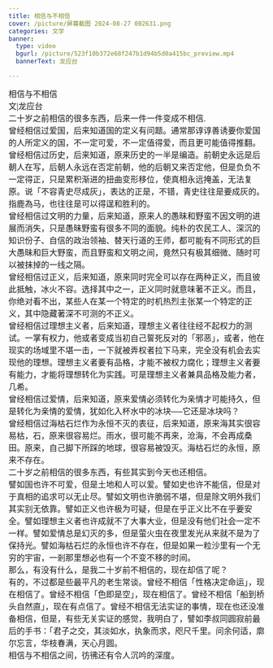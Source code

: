 ```yaml
---
title: 相信与不相信
cover: /picture/屏幕截图 2024-08-27 002631.png
categories: 文学
banner:
  type: video
  bgurl: /picture/523f10b372e68f247b1d94b5d0a415bc_preview.mp4
  bannerText: 龙应台

---
```


<font face="楷体"><font size=3>相信与不相信\
文|龙应台\
二十岁之前相信的很多东西，后来一件一件变成不相信.\
曾经相信过爱国，后来知道国的定义有问题。通常那谆谆善诱要你爱国的人所定义的国，不一定可爱，不一定值得爱，而且更可能值得推翻。\
曾经相信过历史，后来知道，原来历史的一半是编造。前朝史永远是后朝人在写，后朝人永远在否定前朝，他的后朝又来否定他，但是负负不一定得正，只是累积渐进的扭曲变形移位，使真相永远掩盖，无法复原。说「不容青史尽成灰」，表达的正是，不错，青史往往是要成灰的。指鹿為马，也往往是可以得逞和胜利的。\
曾经相信过文明的力量，后来知道，原来人的愚昧和野蛮不因文明的进展而消失，只是愚昧野蛮有很多不同的面貌。纯朴的农民工人、深沉的知识份子、自信的政治领袖、替天行道的王师，都可能有不同形式的巨大愚昧和巨大野蛮，而且野蛮和文明之间，竟然只有极其细微、随时可以被抹掉的一线之隔。\
曾经相信过正义，后来知道，原来同时完全可以存在两种正义，而且彼此抵触，冰火不容。选择其中之一，正义同时就意味著不正义。而且，你绝对看不出，某些人在某一个特定的时机热烈主张某一个特定的正义，其中隐藏著深不可测的不正义。\
曾经相信过理想主义者，后来知道，理想主义者往往经不起权力的测试。一掌有权力，他或者变成当初自己誓死反对的「邪恶」，或者，他在现实的场域里不堪一击，一下就被弄权者拉下马来，完全没有机会去实现他的理想。理想主义者要有品格，才能不被权力腐化；理想主义者要有能力，才能将理想转化为实践。可是理想主义者兼具品格及能力者，几希。\
曾经相信过爱情，后来知道，原来爱情必须转化为亲情才可能持久，但是转化为亲情的爱情，犹如化入杯水中的冰块──它还是冰块吗？\
曾经相信过海枯石烂作为永恒不灭的表征，后来知道，原来海其实很容易枯，石，原来很容易烂。雨水，很可能不再来，沧海，不会再成桑田。原来，自己脚下所踩的地球，很容易被毁灭。海枯石烂的永恒，原来不存在。\
二十岁之前相信的很多东西，有些其实到今天也还相信。\
譬如国也许不可爱，但是土地和人可以爱。譬如史也许不能信，但是对于真相的追求可以无止尽。譬如文明也许脆弱不堪，但是除文明外我们其实别无依靠。譬如正义也许极为可疑，但是在乎正义比不在乎要安全。譬如理想主义者也许成就不了大事大业，但是没有他们社会一定不一样。譬如爱情总是幻灭的多，但是萤火虫在夜里发光从来就不是为了保持光。譬如海枯石烂的永恒也许不存在，但是如果一粒沙里有一个无穷的宇宙，一剎那里想必也有一个不变不移的时间。\
那么，有没有什么，是我二十岁前不相信的，现在却信了呢？\
有的，不过都是些最平凡的老生常谈。曾经不相信「性格决定命运」，现在相信了。曾经不相信「色即是空」，现在相信了。曾经不相信「船到桥头自然直」，现在有点信了。曾经不相信无法实证的事情，现在也还没准备相信，但是，有些无关实证的感觉，我明白了，譬如李叔同圆寂前最后的手书：「君子之交，其淡如水，执象而求，咫尺千里。问余何适，廓尔忘言，华枝春满，天心月圆。\
相信与不相信之间，彷彿还有令人沉吟的深度。

</font>